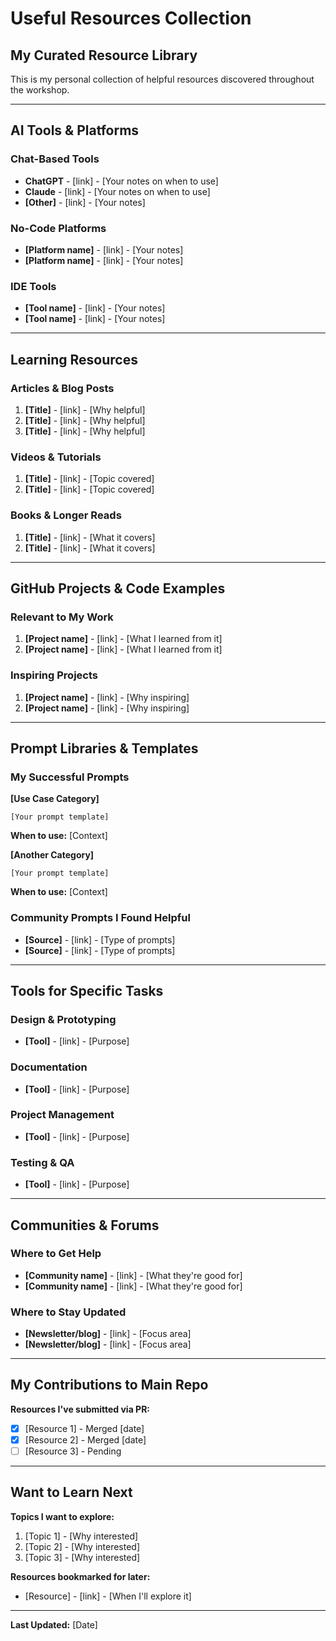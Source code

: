 # Useful Resources Collection

## My Curated Resource Library

This is my personal collection of helpful resources discovered throughout the workshop.

---

## AI Tools & Platforms

### Chat-Based Tools
- **ChatGPT** - [link] - [Your notes on when to use]
- **Claude** - [link] - [Your notes on when to use]
- **[Other]** - [link] - [Your notes]

### No-Code Platforms
- **[Platform name]** - [link] - [Your notes]
- **[Platform name]** - [link] - [Your notes]

### IDE Tools
- **[Tool name]** - [link] - [Your notes]
- **[Tool name]** - [link] - [Your notes]

---

## Learning Resources

### Articles & Blog Posts
1. **[Title]** - [link] - [Why helpful]
2. **[Title]** - [link] - [Why helpful]
3. **[Title]** - [link] - [Why helpful]

### Videos & Tutorials
1. **[Title]** - [link] - [Topic covered]
2. **[Title]** - [link] - [Topic covered]

### Books & Longer Reads
1. **[Title]** - [link] - [What it covers]
2. **[Title]** - [link] - [What it covers]

---

## GitHub Projects & Code Examples

### Relevant to My Work
1. **[Project name]** - [link] - [What I learned from it]
2. **[Project name]** - [link] - [What I learned from it]

### Inspiring Projects
1. **[Project name]** - [link] - [Why inspiring]
2. **[Project name]** - [link] - [Why inspiring]

---

## Prompt Libraries & Templates

### My Successful Prompts

**[Use Case Category]**
```
[Your prompt template]
```
**When to use:** [Context]

**[Another Category]**
```
[Your prompt template]
```
**When to use:** [Context]

### Community Prompts I Found Helpful
- **[Source]** - [link] - [Type of prompts]
- **[Source]** - [link] - [Type of prompts]

---

## Tools for Specific Tasks

### Design & Prototyping
- **[Tool]** - [link] - [Purpose]

### Documentation
- **[Tool]** - [link] - [Purpose]

### Project Management
- **[Tool]** - [link] - [Purpose]

### Testing & QA
- **[Tool]** - [link] - [Purpose]

---

## Communities & Forums

### Where to Get Help
- **[Community name]** - [link] - [What they're good for]
- **[Community name]** - [link] - [What they're good for]

### Where to Stay Updated
- **[Newsletter/blog]** - [link] - [Focus area]
- **[Newsletter/blog]** - [link] - [Focus area]

---

## My Contributions to Main Repo

**Resources I've submitted via PR:**
- [x] [Resource 1] - Merged [date]
- [x] [Resource 2] - Merged [date]
- [ ] [Resource 3] - Pending

---

## Want to Learn Next

**Topics I want to explore:**
1. [Topic 1] - [Why interested]
2. [Topic 2] - [Why interested]
3. [Topic 3] - [Why interested]

**Resources bookmarked for later:**
- [Resource] - [link] - [When I'll explore it]

---

**Last Updated:** [Date]

